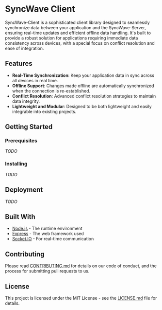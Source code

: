 # SyncWave Client

SyncWave-Client is a sophisticated client library designed to seamlessly synchronize data between your application and the SyncWave-Server, ensuring real-time updates and efficient offline data handling. It's built to provide a robust solution for applications requiring immediate data consistency across devices, with a special focus on conflict resolution and ease of integration.

## Features

- **Real-Time Synchronization**: Keep your application data in sync across all devices in real time.
- **Offline Support**: Changes made offline are automatically synchronized when the connection is re-established.
- **Conflict Resolution**: Advanced conflict resolution strategies to maintain data integrity.
- **Lightweight and Modular**: Designed to be both lightweight and easily integrable into existing projects.

## Getting Started

### Prerequisites

*TODO*

### Installing

*TODO*

## Deployment

*TODO*

## Built With

* [Node.js](https://nodejs.org/) - The runtime environment
* [Express](https://expressjs.com/) - The web framework used
* [Socket.IO](https://socket.io/) - For real-time communication

## Contributing

Please read [CONTRIBUTING.md](LINK_TO_YOUR_CONTRIBUTING_GUIDELINES) for details on our code of conduct, and the process for submitting pull requests to us.

## License

This project is licensed under the MIT License - see the [LICENSE.md](LICENSE.md) file for details.
